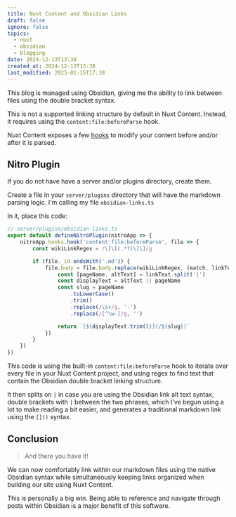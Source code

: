 ```yaml
---
title: Nuxt Content and Obsidian Links
draft: false
ignore: false
topics:
  - nuxt
  - obsidian
  - blogging
date: 2024-12-13T13:38
created_at: 2024-12-13T13:38
last_modified: 2025-01-15T17:38
---
```


This blog is managed using Obsidian, giving me the ability to link between files using the double bracket syntax. 

This is not a supported linking structure by default in Nuxt Content. Instead, it requires using the `content:file:beforeParse` hook.

Nuxt Content exposes a few [hooks](https://content.nuxt.com/recipes/hooks) to modify your content before and/or after it is parsed.

## Nitro Plugin

If you do not have have a server and/or plugins directory, create them. 

Create a file in your `server/plugins` directory that will have the markdown parsing logic. I'm calling my file `obsidian-links.ts` 

In it, place this code:

```ts
// server/plugins/obsidian-links.ts
export default defineNitroPlugin(nitroApp => {
    nitroApp.hooks.hook('content:file:beforeParse', file => {
        const wikiLinkRegex = /\[\[(.*?)\]\]/g

        if (file._id.endsWith('.md')) {
            file.body = file.body.replace(wikiLinkRegex, (match, linkText) => {
                const [pageName, altText] = linkText.split('|')
                const displayText = altText || pageName
                const slug = pageName
                    .toLowerCase()
                    .trim()
                    .replace(/\s+/g, '-')
                    .replace(/[^\w-]/g, '')

                return `[${displayText.trim()}](/${slug})`
            })
        }
    })
})
```

This code is using the built-in `content:file:beforeParse` hook to iterate over every file in your Nuxt Content project, and using regex to find text that contain the Obsidian double bracket linking structure.

It then splits on `|` in case you are using the Obsidian link alt text syntax, double brackets with `|` between the two phrases, which I've begun using a lot to make reading a bit easier, and generates a traditional markdown link using the `[]()` syntax.

## Conclusion

> And there you have it! 

We can now comfortably link within our markdown files using the native Obsidian syntax while simultaneously keeping links organized when building our site using Nuxt Content.

This is personally a big win. Being able to reference and navigate through posts within Obsidian is a major benefit of this software.